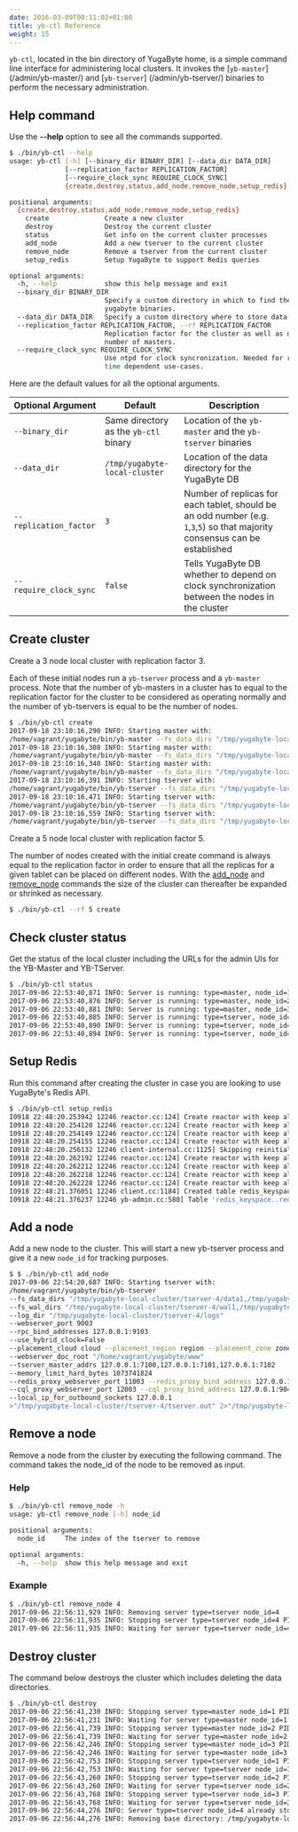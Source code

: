 ```yaml
---
date: 2016-03-09T00:11:02+01:00
title: yb-ctl Reference
weight: 15
---
```


`yb-ctl`, located in the bin directory of YugaByte home, is a simple command line interface for administering local clusters. It invokes the [`yb-master`] (/admin/yb-master/) and [`yb-tserver`] (/admin/yb-tserver/) binaries to perform the necessary administration.

## Help command

Use the **-\-help** option to see all the commands supported.

```sh
$ ./bin/yb-ctl --help
usage: yb-ctl [-h] [--binary_dir BINARY_DIR] [--data_dir DATA_DIR]
              [--replication_factor REPLICATION_FACTOR]
              [--require_clock_sync REQUIRE_CLOCK_SYNC]
              {create,destroy,status,add_node,remove_node,setup_redis} ...

positional arguments:
  {create,destroy,status,add_node,remove_node,setup_redis}
    create              Create a new cluster
    destroy             Destroy the current cluster
    status              Get info on the current cluster processes
    add_node            Add a new tserver to the current cluster
    remove_node         Remove a tserver from the current cluster
    setup_redis         Setup YugaByte to support Redis queries

optional arguments:
  -h, --help            show this help message and exit
  --binary_dir BINARY_DIR
                        Specify a custom directory in which to find the
                        yugabyte binaries.
  --data_dir DATA_DIR   Specify a custom directory where to store data.
  --replication_factor REPLICATION_FACTOR, --rf REPLICATION_FACTOR
                        Replication factor for the cluster as well as default
                        number of masters.
  --require_clock_sync REQUIRE_CLOCK_SYNC
                        Use ntpd for clock syncronization. Needed for real
                        time dependent use-cases.
```

Here are the default values for all the optional arguments.

Optional Argument | Default | Description
----------------------------|-----------|---------------------------------------
`--binary_dir` | Same directory as the `yb-ctl` binary | Location of the `yb-master` and the `yb-tserver` binaries
`--data_dir` | `/tmp/yugabyte-local-cluster` | Location of the data directory for the YugaByte DB
`--replication_factor`| `3` | Number of replicas for each tablet, should be an odd number (e.g. `1`,`3`,`5`) so that majority consensus can be established
`--require_clock_sync`| `false` | Tells YugaByte DB whether to depend on clock synchronization between the nodes in the cluster


## Create cluster

Create a 3 node local cluster with replication factor 3. 

Each of these initial nodes run a `yb-tserver` process and a `yb-master` process. Note that the number of yb-masters in a cluster has to equal to the replication factor for the cluster to be considered as operating normally and the number of yb-tservers is equal to be the number of nodes.

```sh
$ ./bin/yb-ctl create
2017-09-18 23:10:16,290 INFO: Starting master with:
/home/vagrant/yugabyte/bin/yb-master --fs_data_dirs "/tmp/yugabyte-local-cluster/disk1/node-1,/tmp/yugabyte-local-cluster/disk2/node-1" --webserver_port 7000 --rpc_bind_addresses 127.0.0.1:7100 --use_hybrid_clock=False --placement_cloud cloud --placement_region region --placement_zone zone --webserver_doc_root "/home/vagrant/yugabyte/www" --create_cluster=true --replication_factor=3 --master_addresses 127.0.0.1:7100,127.0.0.1:7101,127.0.0.1:7102 >"/tmp/yugabyte-local-cluster/disk1/node-1/master.out" 2>"/tmp/yugabyte-local-cluster/disk1/node-1/master.err" &
2017-09-18 23:10:16,308 INFO: Starting master with:
/home/vagrant/yugabyte/bin/yb-master --fs_data_dirs "/tmp/yugabyte-local-cluster/disk1/node-2,/tmp/yugabyte-local-cluster/disk2/node-2" --webserver_port 7001 --rpc_bind_addresses 127.0.0.1:7101 --use_hybrid_clock=False --placement_cloud cloud --placement_region region --placement_zone zone --webserver_doc_root "/home/vagrant/yugabyte/www" --create_cluster=true --replication_factor=3 --master_addresses 127.0.0.1:7100,127.0.0.1:7101,127.0.0.1:7102 >"/tmp/yugabyte-local-cluster/disk1/node-2/master.out" 2>"/tmp/yugabyte-local-cluster/disk1/node-2/master.err" &
2017-09-18 23:10:16,340 INFO: Starting master with:
/home/vagrant/yugabyte/bin/yb-master --fs_data_dirs "/tmp/yugabyte-local-cluster/disk1/node-3,/tmp/yugabyte-local-cluster/disk2/node-3" --webserver_port 7002 --rpc_bind_addresses 127.0.0.1:7102 --use_hybrid_clock=False --placement_cloud cloud --placement_region region --placement_zone zone --webserver_doc_root "/home/vagrant/yugabyte/www" --create_cluster=true --replication_factor=3 --master_addresses 127.0.0.1:7100,127.0.0.1:7101,127.0.0.1:7102 >"/tmp/yugabyte-local-cluster/disk1/node-3/master.out" 2>"/tmp/yugabyte-local-cluster/disk1/node-3/master.err" &
2017-09-18 23:10:16,391 INFO: Starting tserver with:
/home/vagrant/yugabyte/bin/yb-tserver --fs_data_dirs "/tmp/yugabyte-local-cluster/disk1/node-1,/tmp/yugabyte-local-cluster/disk2/node-1" --webserver_port 9000 --rpc_bind_addresses 127.0.0.1:9100 --use_hybrid_clock=False --placement_cloud cloud --placement_region region --placement_zone zone --webserver_doc_root "/home/vagrant/yugabyte/www" --tserver_master_addrs 127.0.0.1:7100,127.0.0.1:7101,127.0.0.1:7102 --memory_limit_hard_bytes 1073741824 --redis_proxy_webserver_port 11000 --redis_proxy_bind_address 127.0.0.1:6379 --cql_proxy_webserver_port 12000 --cql_proxy_bind_address 127.0.0.1:9042 --local_ip_for_outbound_sockets 127.0.0.1 >"/tmp/yugabyte-local-cluster/disk1/node-1/tserver.out" 2>"/tmp/yugabyte-local-cluster/disk1/node-1/tserver.err" &
2017-09-18 23:10:16,471 INFO: Starting tserver with:
/home/vagrant/yugabyte/bin/yb-tserver --fs_data_dirs "/tmp/yugabyte-local-cluster/disk1/node-2,/tmp/yugabyte-local-cluster/disk2/node-2" --webserver_port 9001 --rpc_bind_addresses 127.0.0.1:9101 --use_hybrid_clock=False --placement_cloud cloud --placement_region region --placement_zone zone --webserver_doc_root "/home/vagrant/yugabyte/www" --tserver_master_addrs 127.0.0.1:7100,127.0.0.1:7101,127.0.0.1:7102 --memory_limit_hard_bytes 1073741824 --redis_proxy_webserver_port 11001 --redis_proxy_bind_address 127.0.0.1:6380 --cql_proxy_webserver_port 12001 --cql_proxy_bind_address 127.0.0.1:9043 --local_ip_for_outbound_sockets 127.0.0.1 >"/tmp/yugabyte-local-cluster/disk1/node-2/tserver.out" 2>"/tmp/yugabyte-local-cluster/disk1/node-2/tserver.err" &
2017-09-18 23:10:16,559 INFO: Starting tserver with:
/home/vagrant/yugabyte/bin/yb-tserver --fs_data_dirs "/tmp/yugabyte-local-cluster/disk1/node-3,/tmp/yugabyte-local-cluster/disk2/node-3" --webserver_port 9002 --rpc_bind_addresses 127.0.0.1:9102 --use_hybrid_clock=False --placement_cloud cloud --placement_region region --placement_zone zone --webserver_doc_root "/home/vagrant/yugabyte/www" --tserver_master_addrs 127.0.0.1:7100,127.0.0.1:7101,127.0.0.1:7102 --memory_limit_hard_bytes 1073741824 --redis_proxy_webserver_port 11002 --redis_proxy_bind_address 127.0.0.1:6381 --cql_proxy_webserver_port 12002 --cql_proxy_bind_address 127.0.0.1:9044 --local_ip_for_outbound_sockets 127.0.0.1 >"/tmp/yugabyte-local-cluster/disk1/node-3/tserver.out" 2>"/tmp/yugabyte-local-cluster/disk1/node-3/tserver.err" &

```

Create a 5 node local cluster with replication factor 5. 

The number of nodes created with the initial create command is always equal to the replication factor in order to ensure that all the replicas for a given tablet can be placed on different nodes. With the [add_node](/community-edition/cli-reference/#add-a-node) and [remove_node](/community-edition/cli-reference/#remove-a-node) commands the size of the cluster can thereafter be expanded or shrinked as necessary. 

```sh
$ ./bin/yb-ctl --rf 5 create
```

## Check cluster status

Get the status of the local cluster including the URLs for the admin UIs for the YB-Master and YB-TServer.

```sh
$ ./bin/yb-ctl status
2017-09-06 22:53:40,871 INFO: Server is running: type=master, node_id=1, PID=28494, URL=127.0.0.1:7000
2017-09-06 22:53:40,876 INFO: Server is running: type=master, node_id=2, PID=28504, URL=127.0.0.1:7001
2017-09-06 22:53:40,881 INFO: Server is running: type=master, node_id=3, PID=28507, URL=127.0.0.1:7002
2017-09-06 22:53:40,885 INFO: Server is running: type=tserver, node_id=1, PID=28512, URL=127.0.0.1:9000, cql port=9042, redis port=6379
2017-09-06 22:53:40,890 INFO: Server is running: type=tserver, node_id=2, PID=28516, URL=127.0.0.1:9001, cql port=9043, redis port=6380
2017-09-06 22:53:40,894 INFO: Server is running: type=tserver, node_id=3, PID=28519, URL=127.0.0.1:9002, cql port=9044, redis port=6381
```

## Setup Redis

Run this command after creating the cluster in case you are looking to use YugaByte's Redis API.

```sh
$ ./bin/yb-ctl setup_redis
I0918 22:48:20.253942 12246 reactor.cc:124] Create reactor with keep alive_time: 65.000s, coarse timer granularity: 0.100s
I0918 22:48:20.254120 12246 reactor.cc:124] Create reactor with keep alive_time: 65.000s, coarse timer granularity: 0.100s
I0918 22:48:20.254149 12246 reactor.cc:124] Create reactor with keep alive_time: 65.000s, coarse timer granularity: 0.100s
I0918 22:48:20.254155 12246 reactor.cc:124] Create reactor with keep alive_time: 65.000s, coarse timer granularity: 0.100s
I0918 22:48:20.256132 12246 client-internal.cc:1125] Skipping reinitialize of master addresses, no REST endpoint or file specified
I0918 22:48:20.262192 12246 reactor.cc:124] Create reactor with keep alive_time: 65.000s, coarse timer granularity: 0.100s
I0918 22:48:20.262212 12246 reactor.cc:124] Create reactor with keep alive_time: 65.000s, coarse timer granularity: 0.100s
I0918 22:48:20.262218 12246 reactor.cc:124] Create reactor with keep alive_time: 65.000s, coarse timer granularity: 0.100s
I0918 22:48:20.262228 12246 reactor.cc:124] Create reactor with keep alive_time: 65.000s, coarse timer granularity: 0.100s
I0918 22:48:21.376051 12246 client.cc:1184] Created table redis_keyspace..redis of type REDIS_TABLE_TYPE
I0918 22:48:21.376237 12246 yb-admin.cc:580] Table 'redis_keyspace..redis' created.
```


## Add a node


Add a new node to the cluster. This will start a new yb-tserver process and give it a new `node_id` for tracking purposes.

```sh
$ $ ./bin/yb-ctl add_node
2017-09-06 22:54:20,687 INFO: Starting tserver with:
/home/vagrant/yugabyte/bin/yb-tserver 
--fs_data_dirs "/tmp/yugabyte-local-cluster/tserver-4/data1,/tmp/yugabyte-local-cluster/tserver-4/data2" 
--fs_wal_dirs "/tmp/yugabyte-local-cluster/tserver-4/wal1,/tmp/yugabyte-local-cluster/tserver-4/wal2" 
--log_dir "/tmp/yugabyte-local-cluster/tserver-4/logs" 
--webserver_port 9003 
--rpc_bind_addresses 127.0.0.1:9103 
--use_hybrid_clock=False 
--placement_cloud cloud --placement_region region --placement_zone zone 
--webserver_doc_root "/home/vagrant/yugabyte/www" 
--tserver_master_addrs 127.0.0.1:7100,127.0.0.1:7101,127.0.0.1:7102 
--memory_limit_hard_bytes 1073741824 
--redis_proxy_webserver_port 11003 --redis_proxy_bind_address 127.0.0.1:6382 
--cql_proxy_webserver_port 12003 --cql_proxy_bind_address 127.0.0.1:9045 
--local_ip_for_outbound_sockets 127.0.0.1 
>"/tmp/yugabyte-local-cluster/tserver-4/tserver.out" 2>"/tmp/yugabyte-local-cluster/tserver-4/tserver.err" &
```

## Remove a node

Remove a node from the cluster by executing the following command. The command takes the node_id of the node to be removed as input.

### Help

```sh
$ ./bin/yb-ctl remove_node -h
usage: yb-ctl remove_node [-h] node_id

positional arguments:
  node_id     The index of the tserver to remove

optional arguments:
  -h, --help  show this help message and exit
```

### Example

```sh
$ ./bin/yb-ctl remove_node 4
2017-09-06 22:56:11,929 INFO: Removing server type=tserver node_id=4
2017-09-06 22:56:11,935 INFO: Stopping server type=tserver node_id=4 PID=28874
2017-09-06 22:56:11,935 INFO: Waiting for server type=tserver node_id=4 PID=28874 to stop...
```

## Destroy cluster

The command below destroys the cluster which includes deleting the data directories.

```sh
$ ./bin/yb-ctl destroy
2017-09-06 22:56:41,230 INFO: Stopping server type=master node_id=1 PID=28494
2017-09-06 22:56:41,231 INFO: Waiting for server type=master node_id=1 PID=28494 to stop...
2017-09-06 22:56:41,739 INFO: Stopping server type=master node_id=2 PID=28504
2017-09-06 22:56:41,739 INFO: Waiting for server type=master node_id=2 PID=28504 to stop...
2017-09-06 22:56:42,246 INFO: Stopping server type=master node_id=3 PID=28507
2017-09-06 22:56:42,246 INFO: Waiting for server type=master node_id=3 PID=28507 to stop...
2017-09-06 22:56:42,753 INFO: Stopping server type=tserver node_id=1 PID=28512
2017-09-06 22:56:42,753 INFO: Waiting for server type=tserver node_id=1 PID=28512 to stop...
2017-09-06 22:56:43,260 INFO: Stopping server type=tserver node_id=2 PID=28516
2017-09-06 22:56:43,260 INFO: Waiting for server type=tserver node_id=2 PID=28516 to stop...
2017-09-06 22:56:43,768 INFO: Stopping server type=tserver node_id=3 PID=28519
2017-09-06 22:56:43,768 INFO: Waiting for server type=tserver node_id=3 PID=28519 to stop...
2017-09-06 22:56:44,276 INFO: Server type=tserver node_id=4 already stopped
2017-09-06 22:56:44,276 INFO: Removing base directory: /tmp/yugabyte-local-cluster
```
